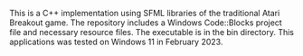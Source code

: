 This is a C++ implementation using SFML libraries of the traditional Atari Breakout game.  The repository includes a Windows Code::Blocks project file and necessary resource files.  The executable is in the bin directory.  This applications was tested on Windows 11 in February 2023.
